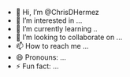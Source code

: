 - 👋 Hi, I’m @ChrisDHermez
- 👀 I’m interested in ...
- 🌱 I’m currently learning ..
- 💞️ I’m looking to collaborate on ...
- 📫 How to reach me ...
- 😄 Pronouns: ...
- ⚡ Fun fact: ...

<!---
ChrisDHermez/ChrisDHermez is a ✨ special ✨ repository because its `README.md` (this file) appears on your GitHub profile.
You can click the Preview link to take a look at your changes.
--->
